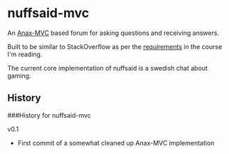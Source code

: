 nuffsaid-mvc
============

An [Anax-MVC][1] based forum for asking questions and receiving answers.

Built to be similar to StackOverflow as per the [requirements][2] in the course I'm reading.

The current core implementation of nuffsaid is a swedish chat about gaming.


History
-----------------------------------
###History for nuffsaid-mvc

v0.1

* First commit of a somewhat cleaned up Anax-MVC implementation

  [1]: https://github.com/mosbth/Anax-MVC
  [2]: http://dbwebb.se/phpmvc/kmom10
